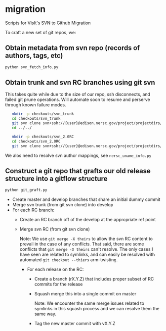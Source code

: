 # migration
Scripts for VisIt's SVN to Github Migration

To craft a new set of git repos, we: 

## Obtain metadata from svn repo (records of authors, tags, etc)

```bash
python svn_fetch_info.py
```

## Obtain trunk and svn RC branches using git svn

This takes quite while due to the size of our repo, ssh disconnects, and failed git prune operations.
Will automate soon to resume and perserve through known failure modes. 

```bash
   mkdir -p checkouts/svn_trunk
   cd checkouts/svn_trunk
   git svn clone svn+ssh://{user}@edison.nersc.gov/project/projectdirs/visit/svn/visit/trunk/src
   cd ../../
```

```bash
   mkdir -p checkouts/svn_2.0RC
   cd checkouts/svn_2.0RC
   git svn clone svn+ssh://{user}@edison.nersc.gov/project/projectdirs/visit/svn/visit/branches/2.0RC/src
````

We alos need to resolve svn author mappings, see `nersc_uname_info.py`


## Construct a git repo that grafts our old release structure into a gitflow structure

```bash
python git_graft.py
```

* Create master and develop branches that share an initial dummy commit
* Merge svn trunk (from git svn clone) into develop
* For each RC branch:
  * Create an RC branch off of the develop at the appropriate ref point
  * Merge svn RC (from git svn clone)
    
    Note: We use `git merge -X theirs` to allow the svn RC content to prevail in the case of any conflicts. 
    That said, there are some conflicts that `git merge -X theirs` can't resolve. The only cases I have seen
    are related to symlinks, and can easily be resolved with automated `git checkout --thiers` arm-twisting. 
      
     * For each release on the RC:
       * Create a branch (rX.Y.Z) that includes proper subset of RC commits for the release
       * Squash merge this into a  single commit on master 
         
         Note: We encounter the same merge issues related to symlinks in this squash process and we can resolve them the same way.

       * Tag the new master commit with vX.Y.Z
